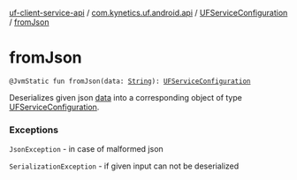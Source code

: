 [uf-client-service-api](../../index.md) / [com.kynetics.uf.android.api](../index.md) / [UFServiceConfiguration](index.md) / [fromJson](./from-json.md)

# fromJson

`@JvmStatic fun fromJson(data: `[`String`](https://kotlinlang.org/api/latest/jvm/stdlib/kotlin/-string/index.html)`): `[`UFServiceConfiguration`](index.md)

Deserializes given json [data](from-json.md#com.kynetics.uf.android.api.UFServiceConfiguration.Companion$fromJson(kotlin.String)/data) into a corresponding object of type [UFServiceConfiguration](index.md).

### Exceptions

`JsonException` - in case of malformed json

`SerializationException` - if given input can not be deserialized